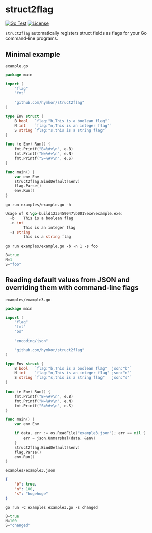 struct2flag
===========

<!-- badges.cmd |-->
[![Go Test](https://github.com/hymkor/struct2flag/actions/workflows/go.yml/badge.svg)](https://github.com/hymkor/struct2flag/actions/workflows/go.yml)
[![License](https://img.shields.io/badge/License-MIT-red)](https://github.com/hymkor/struct2flag/blob/master/LICENSE)
<!-- -->

`struct2flag` automatically registers struct fields as flags for your Go command-line programs.

Minimal example
---------------

`example.go`

```examples/example.go
package main

import (
    "flag"
    "fmt"

    "github.com/hymkor/struct2flag"
)

type Env struct {
    B bool   `flag:"b,This is a boolean flag"`
    N int    `flag:"n,This is an integer flag"`
    S string `flag:"s,this is a string flag"`
}

func (e Env) Run() {
    fmt.Printf("B=%#v\n", e.B)
    fmt.Printf("N=%#v\n", e.N)
    fmt.Printf("S=%#v\n", e.S)
}

func main() {
    var env Env
    struct2flag.BindDefault(&env)
    flag.Parse()
    env.Run()
}
```

`go run examples/example.go -h`

```go run examples/example.go -h |
Usage of R:\go-build1235459047\b001\exe\example.exe:
  -b	This is a boolean flag
  -n int
    	This is an integer flag
  -s string
    	this is a string flag
```

`go run examples/example.go -b -n 1 -s foo`

```go run examples/example.go -b -n 1 -s foo |
B=true
N=1
S="foo"
```

Reading default values from JSON and overriding them with command-line flags
----------------------------------------------------------------------------

`examples/example3.go`

```examples/example3.go
package main

import (
    "flag"
    "fmt"
    "os"

    "encoding/json"

    "github.com/hymkor/struct2flag"
)

type Env struct {
    B bool   `flag:"b,This is a boolean flag"  json:"b"`
    N int    `flag:"n,This is an integer flag" json:"n"`
    S string `flag:"s,this is a string flag"   json:"s"`
}

func (e Env) Run() {
    fmt.Printf("B=%#v\n", e.B)
    fmt.Printf("N=%#v\n", e.N)
    fmt.Printf("S=%#v\n", e.S)
}

func main() {
    var env Env

    if data, err := os.ReadFile("example3.json"); err == nil {
        err = json.Unmarshal(data, &env)
    }
    struct2flag.BindDefault(&env)
    flag.Parse()
    env.Run()
}
```

`examples/example3.json`

```examples/example3.json
{
    "b": true,
    "n": 100,
    "s": "hogehoge"
}
```

`go run -C examples example3.go -s changed`

```go run -C examples example3.go -s changed |
B=true
N=100
S="changed"
```
